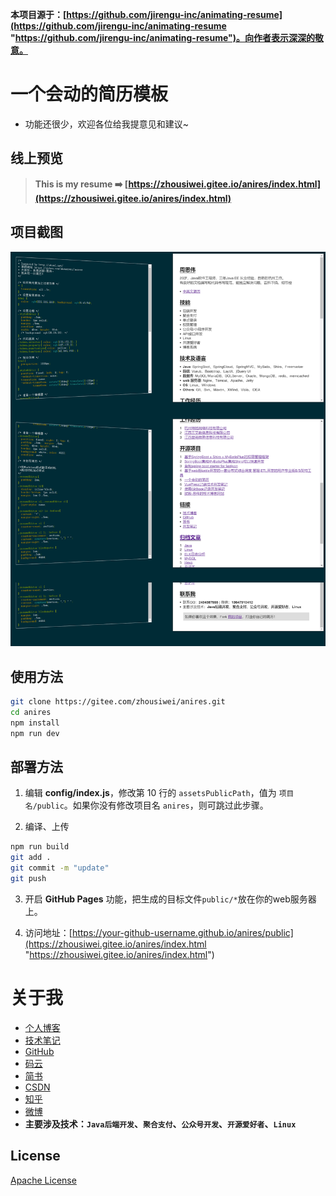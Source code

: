 ﻿**本项目源于：[https://github.com/jirengu-inc/animating-resume](https://github.com/jirengu-inc/animating-resume "https://github.com/jirengu-inc/animating-resume")。向作者表示深深的敬意。**

# 一个会动的简历模板
- 功能还很少，欢迎各位给我提意见和建议~

## 线上预览

> **This is my resume ➡️ [https://zhousiwei.gitee.io/anires/index.html](https://zhousiwei.gitee.io/anires/index.html)**

## 项目截图

[![試毅-思伟的个人简历](./screenshots/all_mini.png "試毅-思伟的个人简历")](http://zhousiwei.gitee.io/anires/index.html "試毅-思伟的个人简历")

## 使用方法
```bash
git clone https://gitee.com/zhousiwei/anires.git
cd anires
npm install
npm run dev
```

## 部署方法

1. 编辑 **config/index.js**，修改第 10 行的 `assetsPublicPath`，值为 `项目名/public`。如果你没有修改项目名 `anires`，则可跳过此步骤。

2. 编译、上传
```bash
npm run build
git add .
git commit -m "update"
git push
```
3. 开启 **GitHub Pages** 功能，把生成的目标文件`public/*`放在你的web服务器上。

4. 访问地址：[https://your-github-username.github.io/anires/public](https://zhousiwei.gitee.io/anires/index.html "https://zhousiwei.gitee.io/anires/index.html")

# 关于我
- [个人博客](https://zhousiwei.gitee.io/)
- [技术笔记](https://zhousiwei.gitee.io/ibooks/)
- [GitHub](https://github.com/JoeyBling)
- [码云](https://gitee.com/zhousiwei)
- [简书](https://www.jianshu.com/u/02cbf31a043a)
- [CSDN](https://blog.csdn.net/qq_30930805)
- [知乎](https://www.zhihu.com/people/joeybling)
- [微博](http://weibo.com/jayinfo)
- **主要涉及技术：`Java后端开发`、`聚合支付`、`公众号开发`、`开源爱好者`、`Linux`**

## License

[Apache License](./LICENSE)
